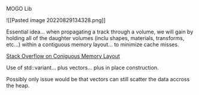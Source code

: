 MOGO Lib

![[Pasted image 20220829134328.png]]

Essential idea... when propagating a track through a volume, we will gain by holding all of the daughter volumes (inclu shapes, materials, transforms, etc...) within a contiguous memory layout... to minimize cache misses.

[Stack Overflow on Coniguous Memory Layout](https://stackoverflow.com/questions/46639023/contiguous-storage-of-polymorphic-types)

Use of std::variant...  plus vectors... plus in place construction.

Possibly only issue would be that vectors can still scatter the data accross the heap.  

